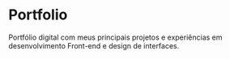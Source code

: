 # Portfolio
Portfólio digital com meus principais projetos e experiências em desenvolvimento Front-end e design de interfaces.
